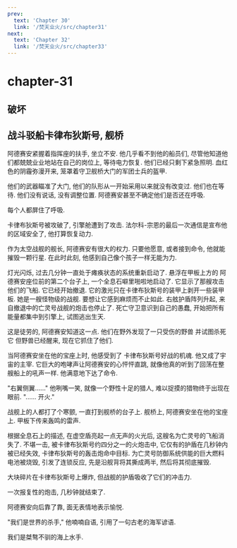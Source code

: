 ```yaml
---
prev:
  text: 'Chapter 30'
  link: '/焚天业火/src/chapter31'
next:
  text: 'Chapter 32'
  link: '/焚天业火/src/chapter33'
---
```


# chapter-31

## 破坏

## 战斗驳船卡律布狄斯号, 舰桥

阿德赛安紧握着指挥座的扶手, 坐立不安. 他几乎看不到他的船员们, 尽管他知道他们都兢兢业业地站在自己的岗位上, 等待电力恢复. 他们已经只剩下紧急照明. 血红色的阴霾弥漫开来, 笼罩着守卫舰桥大门的军团士兵的盔甲.

他们的武器瞄准了大门, 他们的队形从一开始采用以来就没有改变过. 他们也在等待. 他们没有说话, 没有调整位置. 阿德赛安甚至不确定他们是否还在呼吸.

每个人都屏住了呼吸.

卡律布狄斯号被攻破了, 引擎舱遭到了攻击. 法尔科-宗恩的最后一次通信是宣布他的区域安全了, 他打算恢复动力.

作为太空战舰的舰长, 阿德赛安有很大的权力. 只要他愿意, 或者接到命令, 他就能摧毁一颗行星. 在此时此刻, 他感到自己像个孩子一样无能为力.

灯光闪烁, 过去几分钟一直处于瘫痪状态的系统重新启动了. 悬浮在甲板上方的 阿德赛安座位前的第二个台子上, 一个全息石噼里啪啦地启动了. 它显示了那艘攻击他们的飞船. 它已经开始撤退. 它的激光只在卡律布狄斯号的装甲上剥开一些装甲板. 她是一艘怪物级的战舰. 要想让它感到麻烦而不止如此. 右舷护盾阵列升起, 来自撤退中的亡灵号战舰的炮击也停止了. 死亡守卫意识到自己的愚蠢, 开始把所有能量都集中到引擎上, 试图逃出生天.

这是徒劳的, 阿德赛安知道这一点. 他们在野外发现了一只受伤的野兽 并试图杀死它 但野兽已经醒来, 现在它抓住了他们.

当阿德赛安坐在他的宝座上时, 他感受到了 卡律布狄斯号好战的机魂. 他又成了宇宙的主宰. 它巨大的咆哮声让阿德赛安的心怦怦直跳, 就像他真的听到了回荡在整艘船上的吼声一样. 他满意地下达了命令.

"右翼侧翼......" 他咧嘴一笑, 就像一个野性十足的猎人, 难以捉摸的猎物终于出现在眼前. "...... 开火."

战舰上的人都打了个寒颤, 一直打到舰桥的台子上. 舰桥上, 阿德赛安坐在他的宝座上. 甲板下传来轰鸣的雷声.

根据全息石上的描述, 在虚空盾亮起一点无声的火光后, 这艘名为亡灵号的飞船消失了. 不堪一击, 被卡律布狄斯号约四分之一的火炮击中, 它仅有的护盾在几秒钟内被已经失效, 卡律布狄斯号的轰击炮命中目标. 为亡灵号防御系统供能的巨大燃料电池被烧毁, 引发了连锁反应, 先是沿舰背将其撕成两半, 然后将其彻底摧毁.

大块碎片在卡律布狄斯号上爆炸, 但战舰的护盾吸收了它们的冲击力.

一次报复性的炮击, 几秒钟就结束了.

阿德赛安向后靠了靠, 面无表情地表示愉悦.

"我们是世界的杀手," 他喃喃自语, 引用了一句古老的海军谚语.

我们是桀骜不驯的海上水手.
